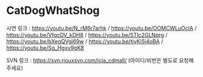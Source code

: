 # CatDogWhatShog
시연 링크 : 
https://youtu.be/N_rM6r7arhk /
https://youtu.be/OOMCWLuOclA /
https://youtu.be/VfqcDV_kDH8 / 
https://youtu.be/STIc2GLNprg /
https://youtu.be/bXeqQVgi69w /
https://youtu.be/tjvKi5j4oBA /
https://youtu.be/Sg_Hgxv9gK8

SVN 링크 :  https://svn.riouxsvn.com/icia_cdmall/ (아이디/비번은 별도로 요청해주세요)
